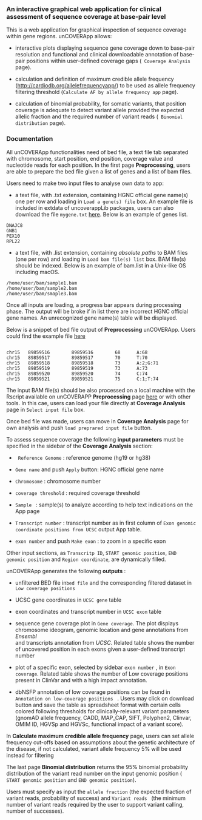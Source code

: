 ### An interactive graphical web application for clinical assessment of sequence coverage at base-pair level

This is a web application for graphical inspection of sequence coverage within 
gene regions. 
unCOVERApp allows:

- interactive plots displaying sequence gene coverage down to base-pair 
resolution and functional and clinical downloadable annotation of base-pair 
positions within user-defined coverage gaps (` Coverage Analysis` page).


- calculation and definition of maximum credible allele frequency (http://cardiodb.org/allelefrequencyapp/) to be used as allele frequency 
filtering threshold (` Calculate AF by allele frequency app ` page).

- calculation of binomial probability, for somatic variants, that position 
coverage is adequate to detect variant allele provided the expected allelic 
fraction and the required number of variant reads  (` Binomial distribution`
page). 

### Documentation 

All unCOVERApp functionalities need of bed file, a text file tab separated
with chromosome, start position, end position, coverage value and nucleotide 
reads for each position. 
In the first page **Preprocessing**, users are able to prepare the bed file 
given a list of genes and a list of bam files.


Users need to make two input files to analyse own data to app: 


- a text file, with .txt extension, containing HGNC official gene name(s) one per 
row and loading in ` Load a gene(s) file ` box. An example file is included in
extdata of uncoverappLib packages, users can also download the file `mygene.txt`
[here](https://github.com/Manuelaio/unCOVERApp/blob/master/script/mygene.txt). 
Below is an example of genes list. 


```{r}
DNAJC8
GNB1
PEX10
RPL22
```

- a text file, with .list extension, containing *absolute paths* to BAM files
(one per row) and loading in ` Load bam file(s) list ` box. BAM file(s) should 
be indexed. Below is an example of bam.list in a Unix-like OS including macOS. 

```{r}
/home/user/bam/sample1.bam
/home/user/bam/sample2.bam
/home/user/bam/smaple3.bam
```


Once all inputs are loading, a progress bar appears during processing phase. 
The output will be broke if in list there are incorrect HGNC official gene names. 
An unrecognized gene name(s) table  will be displayed. 

Below is a snippet of bed file output of **Preprocessing** 
unCOVERApp. Users could find the example file [here](https://github.com/Manuelaio/unCOVERApp/blob/master/script/POLG.example.bed)

```{r}

chr15   89859516        89859516        68      A:68
chr15   89859517        89859517        70      T:70
chr15   89859518        89859518        73      A:2;G:71
chr15   89859519        89859519        73      A:73
chr15   89859520        89859520        74      C:74
chr15   89859521        89859521        75      C:1;T:74

```


The input BAM file(s) should be also processed on a local machine with the 
Rscript available on unCOVERAPP **Preprocessing** page
[here](https://github.com/Manuelaio/unCOVERApp/blob/master/script/Rpreprocessing.R) 
or with other tools. In this cae, users can load your file directly at 
**Coverage Analysis**  page in `Select input file` box. 

Once bed file was made, users can move in **Coverage Analysis** page for own 
analysis and push `load preprared input file` button.

To assess sequence coverage the following **input parameters** must be 
specified in the sidebar of the **Coverage Analysis** section:


- ` Reference Genome` : reference genome (hg19 or hg38) 

- ` Gene name ` and push ` Apply ` button:  HGNC official gene name 

-  ` Chromosome ` : chromosome number

- ` coverage threshold ` : required coverage threshold  

- ` Sample  ` : sample(s) to analyze according to help text indications on the 
App page

- ` Transcript number ` : transcript number as in first column 
of ` Exon genomic coordinate positions from UCSC ` output App table.

- ` exon number ` and push ` Make exon ` : to zoom in a specific exon


Other input sections, as ` Transcritp ID `, ` START genomic position `, 
` END genomic position ` and ` Region coordinate `, are dynamically filled. 


unCOVERApp generates the following **outputs** : 


- unfiltered BED file in` bed file ` and the corresponding filtered dataset 
in ` Low coverage positions ` 

- UCSC gene coordinates in ` UCSC gene ` table

- exon coordinates and transcript number in ` UCSC exon ` table

- sequence gene coverage plot in ` Gene coverage `. The plot displays 
chromosome ideogram, genomic location and gene annotations from *Ensembl*  
and transcripts annotation from *UCSC*.
Related table shows the number of 
uncovered position in each exons given a user-defined transcript  number 

- plot of a specific exon, selected by sidebar  ` exon number ` , 
in ` Exon coverage `. Related table shows the number of Low coverage positions
present in ClinVar and with a high impact annotation. 

- dbNSFP annotation of low coverage positions can be found in  
`Annotation on low-coverage positions ` . Users may click on download button 
and save the table as spreadsheet format with certain cells colored  following 
thresholds for clinically-relevant variant parameters (gnomAD allele frequency,
CADD, MAP_CAP, SIFT, Polyphen2, Clinvar, OMIM ID, HGVSp and HGVSc, functional
impact of a variant score).



In **Calculate maximum credible allele frequency** page, users can set 
allele frequency cut-offs based on assumptions about the genetic architecture 
of the disease, if not calculated, variant allele frequency 5% will be used 
instead for filtering


The last page **Binomial distribution** returns the 95% binomial probability 
distribution of the variant read number on the input genomic position 
(` START genomic position` and ` END genomic position `). 

Users must specify as input the `allele fraction` (the expected fraction of
variant reads, probability of success) and `Variant reads ` (the minimum 
number of variant reads required by the user to support variant calling,
number of successes). 



